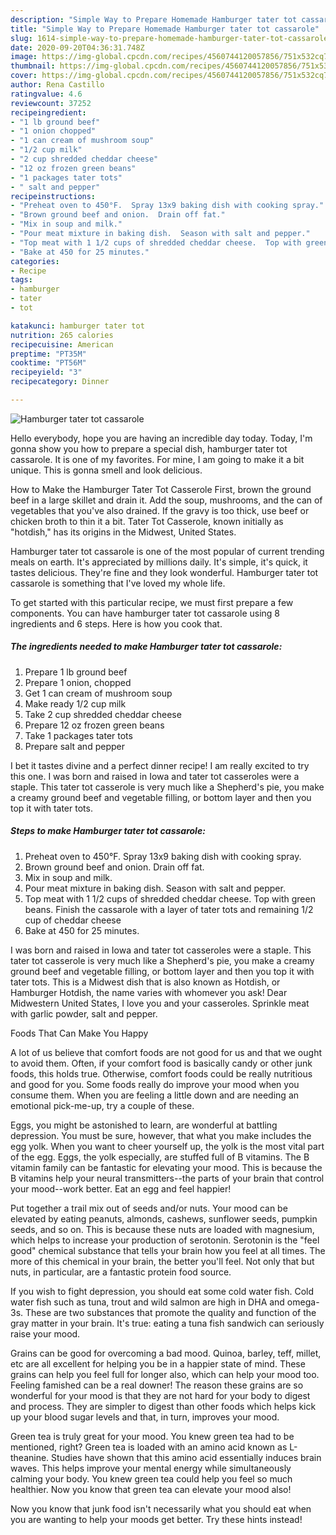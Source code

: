 ```yaml
---
description: "Simple Way to Prepare Homemade Hamburger tater tot cassarole"
title: "Simple Way to Prepare Homemade Hamburger tater tot cassarole"
slug: 1614-simple-way-to-prepare-homemade-hamburger-tater-tot-cassarole
date: 2020-09-20T04:36:31.748Z
image: https://img-global.cpcdn.com/recipes/4560744120057856/751x532cq70/hamburger-tater-tot-cassarole-recipe-main-photo.jpg
thumbnail: https://img-global.cpcdn.com/recipes/4560744120057856/751x532cq70/hamburger-tater-tot-cassarole-recipe-main-photo.jpg
cover: https://img-global.cpcdn.com/recipes/4560744120057856/751x532cq70/hamburger-tater-tot-cassarole-recipe-main-photo.jpg
author: Rena Castillo
ratingvalue: 4.6
reviewcount: 37252
recipeingredient:
- "1 lb ground beef"
- "1 onion chopped"
- "1 can cream of mushroom soup"
- "1/2 cup milk"
- "2 cup shredded cheddar cheese"
- "12 oz frozen green beans"
- "1 packages tater tots"
- " salt and pepper"
recipeinstructions:
- "Preheat oven to 450°F.  Spray 13x9 baking dish with cooking spray."
- "Brown ground beef and onion.  Drain off fat."
- "Mix in soup and milk."
- "Pour meat mixture in baking dish.  Season with salt and pepper."
- "Top meat with 1 1/2 cups of shredded cheddar cheese.  Top with green beans.  Finish the cassarole with a layer of tater tots and remaining 1/2 cup of cheddar cheese"
- "Bake at 450 for 25 minutes."
categories:
- Recipe
tags:
- hamburger
- tater
- tot

katakunci: hamburger tater tot 
nutrition: 265 calories
recipecuisine: American
preptime: "PT35M"
cooktime: "PT56M"
recipeyield: "3"
recipecategory: Dinner

---
```



![Hamburger tater tot cassarole](https://img-global.cpcdn.com/recipes/4560744120057856/751x532cq70/hamburger-tater-tot-cassarole-recipe-main-photo.jpg)

Hello everybody, hope you are having an incredible day today. Today, I'm gonna show you how to prepare a special dish, hamburger tater tot cassarole. It is one of my favorites. For mine, I am going to make it a bit unique. This is gonna smell and look delicious.

How to Make the Hamburger Tater Tot Casserole First, brown the ground beef in a large skillet and drain it. Add the soup, mushrooms, and the can of vegetables that you&#39;ve also drained. If the gravy is too thick, use beef or chicken broth to thin it a bit. Tater Tot Casserole, known initially as &#34;hotdish,&#34; has its origins in the Midwest, United States.

Hamburger tater tot cassarole is one of the most popular of current trending meals on earth. It's appreciated by millions daily. It's simple, it's quick, it tastes delicious. They're fine and they look wonderful. Hamburger tater tot cassarole is something that I've loved my whole life.


To get started with this particular recipe, we must first prepare a few components. You can have hamburger tater tot cassarole using 8 ingredients and 6 steps. Here is how you cook that.

<!--inarticleads1-->

##### The ingredients needed to make Hamburger tater tot cassarole:

1. Prepare 1 lb ground beef
1. Prepare 1 onion, chopped
1. Get 1 can cream of mushroom soup
1. Make ready 1/2 cup milk
1. Take 2 cup shredded cheddar cheese
1. Prepare 12 oz frozen green beans
1. Take 1 packages tater tots
1. Prepare  salt and pepper


I bet it tastes divine and a perfect dinner recipe! I am really excited to try this one. I was born and raised in Iowa and tater tot casseroles were a staple. This tater tot casserole is very much like a Shepherd&#39;s pie, you make a creamy ground beef and vegetable filling, or bottom layer and then you top it with tater tots. 

<!--inarticleads2-->

##### Steps to make Hamburger tater tot cassarole:

1. Preheat oven to 450°F.  Spray 13x9 baking dish with cooking spray.
1. Brown ground beef and onion.  Drain off fat.
1. Mix in soup and milk.
1. Pour meat mixture in baking dish.  Season with salt and pepper.
1. Top meat with 1 1/2 cups of shredded cheddar cheese.  Top with green beans.  Finish the cassarole with a layer of tater tots and remaining 1/2 cup of cheddar cheese
1. Bake at 450 for 25 minutes.


I was born and raised in Iowa and tater tot casseroles were a staple. This tater tot casserole is very much like a Shepherd&#39;s pie, you make a creamy ground beef and vegetable filling, or bottom layer and then you top it with tater tots. This is a Midwest dish that is also known as Hotdish, or Hamburger Hotdish, the name varies with whomever you ask! Dear Midwestern United States, I love you and your casseroles. Sprinkle meat with garlic powder, salt and pepper. 

Foods That Can Make You Happy


A lot of us believe that comfort foods are not good for us and that we ought to avoid them. Often, if your comfort food is basically candy or other junk foods, this holds true. Otherwise, comfort foods could be really nutritious and good for you. Some foods really do improve your mood when you consume them. When you are feeling a little down and are needing an emotional pick-me-up, try a couple of these.

Eggs, you might be astonished to learn, are wonderful at battling depression. You must be sure, however, that what you make includes the egg yolk. When you want to cheer yourself up, the yolk is the most vital part of the egg. Eggs, the yolk especially, are stuffed full of B vitamins. The B vitamin family can be fantastic for elevating your mood. This is because the B vitamins help your neural transmitters--the parts of your brain that control your mood--work better. Eat an egg and feel happier!

Put together a trail mix out of seeds and/or nuts. Your mood can be elevated by eating peanuts, almonds, cashews, sunflower seeds, pumpkin seeds, and so on. This is because these nuts are loaded with magnesium, which helps to increase your production of serotonin. Serotonin is the "feel good" chemical substance that tells your brain how you feel at all times. The more of this chemical in your brain, the better you'll feel. Not only that but nuts, in particular, are a fantastic protein food source.

If you wish to fight depression, you should eat some cold water fish. Cold water fish such as tuna, trout and wild salmon are high in DHA and omega-3s. These are two substances that promote the quality and function of the gray matter in your brain. It's true: eating a tuna fish sandwich can seriously raise your mood. 

Grains can be good for overcoming a bad mood. Quinoa, barley, teff, millet, etc are all excellent for helping you be in a happier state of mind. These grains can help you feel full for longer also, which can help your mood too. Feeling famished can be a real downer! The reason these grains are so wonderful for your mood is that they are not hard for your body to digest and process. They are simpler to digest than other foods which helps kick up your blood sugar levels and that, in turn, improves your mood.

Green tea is truly great for your mood. You knew green tea had to be mentioned, right? Green tea is loaded with an amino acid known as L-theanine. Studies have shown that this amino acid essentially induces brain waves. This helps improve your mental energy while simultaneously calming your body. You knew green tea could help you feel so much healthier. Now you know that green tea can elevate your mood also!

Now you know that junk food isn't necessarily what you should eat when you are wanting to help your moods get better. Try  these hints  instead!

